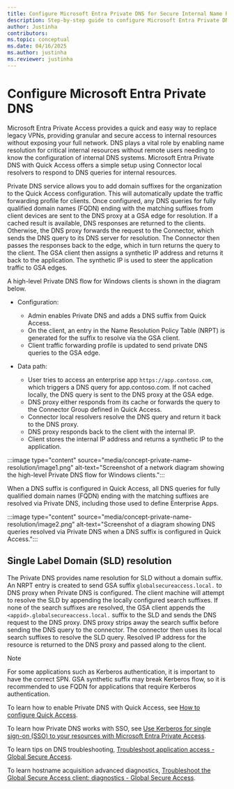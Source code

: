 ```yaml
---  
title: Configure Microsoft Entra Private DNS for Secure Internal Name Resolution  
description: Step-by-step guide to configure Microsoft Entra Private DNS with Quick Access for secure and efficient internal DNS query resolution in enterprise environments.  
author: Justinha  
contributors:  
ms.topic: conceptual  
ms.date: 04/16/2025  
ms.author: justinha  
ms.reviewer: justinha  
---  
```


# Configure Microsoft Entra Private DNS

Microsoft Entra Private Access provides a quick and easy way to replace legacy VPNs, providing granular and secure access to internal resources without exposing your full network. DNS plays a vital role by enabling name resolution for critical internal resources without remote users needing to know the configuration of internal DNS systems. Microsoft Entra Private DNS with Quick Access offers a simple setup using Connector local resolvers to respond to DNS queries for internal resources.

Private DNS service allows you to add domain suffixes for the organization to the Quick Access configuration. This will automatically update the traffic forwarding profile for clients. Once configured, any DNS queries for fully qualified domain names (FQDN) ending with the matching suffixes from client devices are sent to the DNS proxy at a GSA edge for resolution. If a cached result is available, DNS responses are returned to the clients. Otherwise, the DNS proxy forwards the request to the Connector, which sends the DNS query to its DNS server for resolution. The Connector then passes the responses back to the edge, which in turn returns the query to the client. The GSA client then assigns a synthetic IP address and returns it back to the application. The synthetic IP is used to steer the application traffic to GSA edges.

A high-level Private DNS flow for Windows clients is shown in the diagram below.

- Configuration:  
  - Admin enables Private DNS and adds a DNS suffix from Quick Access.  
  - On the client, an entry in the Name Resolution Policy Table (NRPT) is generated for the suffix to resolve via the GSA client.  
  - Client traffic forwarding profile is updated to send private DNS queries to the GSA edge.  

- Data path:  
  - User tries to access an enterprise app `https://app.contoso.com`, which triggers a DNS query for app.contoso.com. If not cached locally, the DNS query is sent to the DNS proxy at the GSA edge.  
  - DNS proxy either responds from its cache or forwards the query to the Connector Group defined in Quick Access.  
  - Connector local resolvers resolve the DNS query and return it back to the DNS proxy.  
  - DNS proxy responds back to the client with the internal IP.  
  - Client stores the internal IP address and returns a synthetic IP to the application.  

:::image type="content" source="media/concept-private-name-resolution/image1.png" alt-text="Screenshot of a network diagram showing the high-level Private DNS flow for Windows clients.":::

When a DNS suffix is configured in Quick Access, all DNS queries for fully qualified domain names (FQDN) ending with the matching suffixes are resolved via Private DNS, including those used to define Enterprise Apps.

:::image type="content" source="media/concept-private-name-resolution/image2.png" alt-text="Screenshot of a diagram showing DNS queries resolved via Private DNS when a DNS suffix is configured in Quick Access.":::  

## Single Label Domain (SLD) resolution

The Private DNS provides name resolution for SLD without a domain suffix. An NRPT entry is created to send GSA suffix `globalsecureaccess.local.` to DNS proxy when Private DNS is configured. The client machine will attempt to resolve the SLD by appending the locally configured search suffixes. If none of the search suffixes are resolved, the GSA client appends the `<appid>.globalsecureaccess.local.` suffix to the SLD and sends the DNS request to the DNS proxy. DNS proxy strips away the search suffix before sending the DNS query to the connector. The connector then uses its local search suffixes to resolve the SLD query. Resolved IP address for the resource is returned to the DNS proxy and passed along to the client.

> [!NOTE]  
> For some applications such as Kerberos authentication, it is important to have the correct SPN. GSA synthetic suffix may break Kerberos flow, so it is recommended to use FQDN for applications that require Kerberos authentication.

To learn how to enable Private DNS with Quick Access, see [How to configure Quick Access](/entra/global-secure-access/how-to-configure-quick-access).

To learn how Private DNS works with SSO, see [Use Kerberos for single sign-on (SSO) to your resources with Microsoft Entra Private Access](/entra/global-secure-access/use-kerberos-for-single-sign-on-sso-with-microsoft-entra-private-access).

To learn tips on DNS troubleshooting, [Troubleshoot application access - Global Secure Access](/entra/global-secure-access/troubleshoot-app-access#how-does-dns-work-with-global-secure-access).

To learn hostname acquisition advanced diagnostics, [Troubleshoot the Global Secure Access client: diagnostics - Global Secure Access](/entra/global-secure-access/troubleshoot-global-secure-access-client-advanced-diagnostics#hostname-acquisition-tab). 